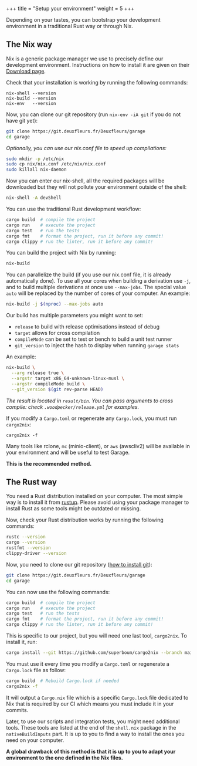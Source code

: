 +++
title = "Setup your environment"
weight = 5
+++

Depending on your tastes, you can bootstrap your development environment in a traditional Rust way or through Nix.

## The Nix way

Nix is a generic package manager we use to precisely define our development environment.
Instructions on how to install it are given on their [Download page](https://nixos.org/download.html).

Check that your installation is working by running the following commands:

```
nix-shell --version
nix-build --version
nix-env   --version
```

Now, you can clone our git repository (run `nix-env -iA git` if you do not have git yet):

```bash
git clone https://git.deuxfleurs.fr/Deuxfleurs/garage
cd garage
```

*Optionally, you can use our nix.conf file to speed up compilations:*

```bash
sudo mkdir -p /etc/nix
sudo cp nix/nix.conf /etc/nix/nix.conf
sudo killall nix-daemon
```

Now you can enter our nix-shell, all the required packages will be downloaded but they will not pollute your environment outside of the shell:

```bash
nix-shell -A devShell
```

You can use the traditional Rust development workflow:

```bash
cargo build  # compile the project
cargo run    # execute the project
cargo test   # run the tests
cargo fmt    # format the project, run it before any commit!
cargo clippy # run the linter, run it before any commit!
```

You can build the project with Nix by running:

```bash
nix-build
```

You can parallelize the build (if you use our nix.conf file, it is already automatically done).
To use all your cores when building a derivation use `-j`, and to build multiple derivations at once use `--max-jobs`.
The special value `auto` will be replaced by the number of cores of your computer.
An example:

```bash
nix-build -j $(nproc) --max-jobs auto
```

Our build has multiple parameters you might want to set:
  - `release` to build with release optimisations instead of debug
  - `target` allows for cross compilation
  - `compileMode` can be set to test or bench to build a unit test runner
  - `git_version` to inject the hash to display when running `garage stats`

An example:

```bash
nix-build \
  --arg release true \
  --argstr target x86_64-unknown-linux-musl \
  --argstr compileMode build \
  --git_version $(git rev-parse HEAD)
```

*The result is located in `result/bin`. You can pass arguments to cross compile: check `.woodpecker/release.yml` for examples.*

If you modify a `Cargo.toml` or regenerate any `Cargo.lock`, you must run `cargo2nix`:

```
cargo2nix -f
```

Many tools like rclone, `mc` (minio-client), or `aws` (awscliv2) will be available in your environment and will be useful to test Garage.

**This is the recommended method.**

## The Rust way

You need a Rust distribution installed on your computer.
The most simple way is to install it from [rustup](https://rustup.rs).
Please avoid using your package manager to install Rust as some tools might be outdated or missing.

Now, check your Rust distribution works by running the following commands:

```bash
rustc --version
cargo --version
rustfmt --version
clippy-driver --version
```

Now, you need to clone our git repository ([how to install git](https://git-scm.com/downloads)):

```bash
git clone https://git.deuxfleurs.fr/Deuxfleurs/garage
cd garage
```

You can now use the following commands:

```bash
cargo build  # compile the project
cargo run    # execute the project
cargo test   # run the tests
cargo fmt    # format the project, run it before any commit!
cargo clippy # run the linter, run it before any commit!
```

This is specific to our project, but you will need one last tool, `cargo2nix`.
To install it, run:

```bash
cargo install --git https://github.com/superboum/cargo2nix --branch main cargo2nix
```

You must use it every time you modify a `Cargo.toml` or regenerate a `Cargo.lock` file as follow:

```bash
cargo build  # Rebuild Cargo.lock if needed
cargo2nix -f
```

It will output a `Cargo.nix` file which is a specific `Cargo.lock` file dedicated to Nix that is required by our CI
which means you must include it in your commits.

Later, to use our scripts and integration tests, you might need additional tools.
These tools are listed at the end of the `shell.nix` package in the `nativeBuildInputs` part.
It is up to you to find a way to install the ones you need on your computer.

**A global drawback of this method is that it is up to you to adapt your environment to the one defined in the Nix files.**
